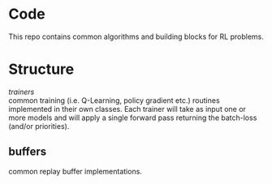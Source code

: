 # Code

This repo contains common algorithms and building blocks for RL problems.

# Structure

*trainers*<br>
common training (i.e. Q-Learning, policy gradient etc.) routines implemented in their own classes. Each trainer will take as input one or more models and will apply a single forward pass returning the batch-loss (and/or priorities).

## buffers
common replay buffer implementations.
